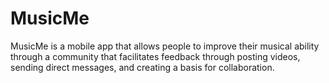 # MusicMe
MusicMe is a mobile app that allows people to improve their musical ability through a community that facilitates feedback through posting videos, sending direct messages, and creating a basis for collaboration. 
